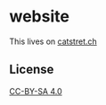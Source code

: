 # website

This lives on [catstret.ch](https://catstret.ch)

## License

[CC-BY-SA 4.0](https://creativecommons.org/licenses/by-sa/4.0/)
